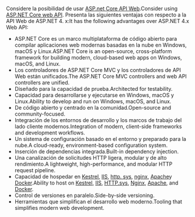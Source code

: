 <span data-ttu-id="e13d6-101">Considere la posibilidad de usar [ASP.net Core API Web](/aspnet/core/web-api).</span><span class="sxs-lookup"><span data-stu-id="e13d6-101">Consider using [ASP.NET Core web API](/aspnet/core/web-api).</span></span> <span data-ttu-id="e13d6-102">Presenta las siguientes ventajas con respecto a la API Web de ASP.NET 4. x:</span><span class="sxs-lookup"><span data-stu-id="e13d6-102">It has the following advantages over ASP.NET 4.x Web API:</span></span>

* <span data-ttu-id="e13d6-103">ASP.NET Core es un marco multiplataforma de código abierto para compilar aplicaciones web modernas basadas en la nube en Windows, macOS y Linux.</span><span class="sxs-lookup"><span data-stu-id="e13d6-103">ASP.NET Core is an open-source, cross-platform framework for building modern, cloud-based web apps on Windows, macOS, and Linux.</span></span>
* <span data-ttu-id="e13d6-104">Los controladores de ASP.NET Core MVC y los controladores de API Web están unificados.</span><span class="sxs-lookup"><span data-stu-id="e13d6-104">The ASP.NET Core MVC controllers and web API controllers are unified.</span></span>
* <span data-ttu-id="e13d6-105">Diseñado para la capacidad de prueba.</span><span class="sxs-lookup"><span data-stu-id="e13d6-105">Architected for testability.</span></span>
* <span data-ttu-id="e13d6-106">Capacidad para desarrollarse y ejecutarse en Windows, macOS y Linux.</span><span class="sxs-lookup"><span data-stu-id="e13d6-106">Ability to develop and run on Windows, macOS, and Linux.</span></span>
* <span data-ttu-id="e13d6-107">De código abierto y centrado en la comunidad.</span><span class="sxs-lookup"><span data-stu-id="e13d6-107">Open-source and community-focused.</span></span>
* <span data-ttu-id="e13d6-108">Integración de los entornos de desarrollo y los marcos de trabajo del lado cliente modernos.</span><span class="sxs-lookup"><span data-stu-id="e13d6-108">Integration of modern, client-side frameworks and development workflows.</span></span>
* <span data-ttu-id="e13d6-109">Un sistema de configuración basado en el entorno y preparado para la nube.</span><span class="sxs-lookup"><span data-stu-id="e13d6-109">A cloud-ready, environment-based configuration system.</span></span>
* <span data-ttu-id="e13d6-110">Inserción de dependencias integrada.</span><span class="sxs-lookup"><span data-stu-id="e13d6-110">Built-in dependency injection.</span></span>
* <span data-ttu-id="e13d6-111">Una canalización de solicitudes HTTP ligera, modular y de alto rendimiento.</span><span class="sxs-lookup"><span data-stu-id="e13d6-111">A lightweight, high-performance, and modular HTTP request pipeline.</span></span>
* <span data-ttu-id="e13d6-112">Capacidad de hospedar en [Kestrel](/aspnet/core/fundamentals/servers/kestrel), [IIS](xref:host-and-deploy/iis/index), [http. sys](xref:fundamentals/servers/httpsys), [nginx](xref:host-and-deploy/linux-nginx), [Apache](xref:host-and-deploy/linux-apache)y [Docker](xref:host-and-deploy/docker/index).</span><span class="sxs-lookup"><span data-stu-id="e13d6-112">Ability to host on [Kestrel](/aspnet/core/fundamentals/servers/kestrel), [IIS](xref:host-and-deploy/iis/index), [HTTP.sys](xref:fundamentals/servers/httpsys), [Nginx](xref:host-and-deploy/linux-nginx), [Apache](xref:host-and-deploy/linux-apache), and [Docker](xref:host-and-deploy/docker/index).</span></span>
* <span data-ttu-id="e13d6-113">Control de versiones en paralelo.</span><span class="sxs-lookup"><span data-stu-id="e13d6-113">Side-by-side versioning.</span></span>
* <span data-ttu-id="e13d6-114">Herramientas que simplifican el desarrollo web moderno.</span><span class="sxs-lookup"><span data-stu-id="e13d6-114">Tooling that simplifies modern web development.</span></span>
